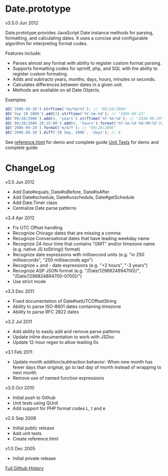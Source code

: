 Date.prototype
===
v3.5.0 Jun 2012

Date.prototype provides JavaScript Date instance methods for parsing, formatting, and calculating dates. It uses a concise and configurable algorithm for interpreting format codes.

Features include:

 * Parses almost any format with ability to register custom format parsing.
 * Supports formatting codes for sprintf, php, and SQL with the ability to register custom formating.
 * Adds and subtracts years, months, days, hours, minutes or seconds.
 * Calculates differences between dates in a given unit.
 * Methods are available on all Date Objects.

Examples:

```javascript
$D('2006-09-20').strftime('%m/%d/%Y'); // "09/20/2006"
$D('Sep 20 2006').add(3).strftime('%Y-%m-%d'); // "2006-09-23"
$D('09/20/2006').add(4, 'years').strftime('%Y-%m-%d'); // "2010-09-20"
$D('09/20/2006 20:15:00').add(4, 'hours').format('%Y-%m-%d %H:%M:%S'); // "2006-09-21 00:15:00"
$D('2006-09-20').format('m/d/Y'); // "09/20/2006"
$D('2006.09.28').diff('20 Sep, 2006', 'days'); // 8
```

See [reference.html](http://sandbox.kendsnyder.com/reference.html) for demo and complete guide
[Unit Tests](http://sandbox.kendsnyder.com/unit-tests.html) for demo and complete guide

ChangeLog
===

v3.5 Jun 2012

* Add Date#equals, Date#isBefore, Date#isAfter
* Add Date#schedule, Date#unschedule, Date#getSchedule
* Add Date.Timer class
* Centralize Date parse patterns

v3.4 Apr 2012

* Fix UTC Offset handling
* Recognize Chicago dates that are missing a comma
* Recognize Conversational dates that have leading weekday name
* Recognize 24-hour time that contains "GMT" and/or timezone name (e.g. native JS toString() format)
* Recognize date expressions with millisecond units (e.g. "in 250 milliseconds", "250 milliseconds ago")
* Recognize + and - date expressions (e.g. "+2 hours", "-3 years")
* Recognize ASP JSON format (e.g. "/Date(1296824894700)/", "/Date(1296824894700-0700)/") 
* Use strict mode

v3.3 Dec 2011

* Fixed documentation of Date#setUTCOffsetString
* Ability to parse ISO-8601 dates containing timezone
* Ability to parse RFC 2822 dates

v3.2 Jul 2011

* Add ability to easily add and remove parse patterns
* Update inline documentation to work with JSDoc
* Update 12-hour regex to allow leading 0s

v3.1 Feb 2011

* Update month addition/subtraction behavior: When new month has fewer days than original, go to last day of month instead of wrapping to next month.
* Remove use of named function expressions

v3.0 Oct 2010

* Initial push to Github
* Unit tests using QUnit
* Add support for PHP format codes L, t and e

v2.0 Sep 2008

* Initial public release
* Add unit tests
* Create reference.html

v1.0 Dec 2005

* Initial private release


[Full Github History](https://github.com/kensnyder/date-prototype/commits/master/)
